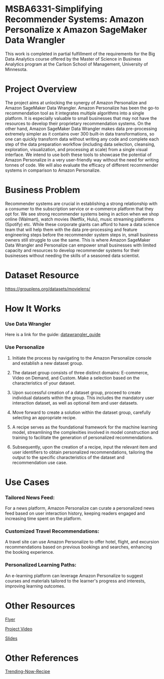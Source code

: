 #  MSBA6331-Simplifying Recommender Systems: Amazon Personalize x Amazon SageMaker Data Wrangler
This work is completed in partial fulfillment of the requirements for the Big Data Analytics course offered by the Master of Science in Business Analytics program at the Carlson School of Management, University of Minnesota.

# Project Overview
The project aims at unlocking the synergy of Amazon Personalize and Amazon SageMaker Data Wrangler. Amazon Personalize has been the go-to recommendation tool as it integrates multiple algorithms into a single platform. It is especially valuable to small businesses that may not have the resources to develop their proprietary recommendation systems. On the other hand, Amazon SageMaker Data Wrangler makes data pre-processing extremely simpler as it contains over 300 built-in data transformations, so one can quickly transform data without writing any code and complete each step of the data preparation workflow (including data selection, cleansing, exploration, visualization, and processing at scale) from a single visual interface. We intend to use both these tools to showcase the potential of Amazon Personalize in a very user-friendly way without the need for writing tonnes of code. We will also evaluate the efficacy of different recommender systems in comparison to Amazon Personalize.

# Business Problem
Recommender systems are crucial in establishing a strong relationship with a consumer to the subscription service or e-commerce platform that they opt for. We see strong recommender systems being in action when we shop online (Walmart), watch movies (Netflix, Hulu), music streaming platforms (Spotify) etc. While these corporate giants can afford to have a data science team that will help them with the data pre-processing and feature engineering steps before the recommender system steps in, small business owners still struggle to use the same. This is where Amazon SageMaker Data Wrangler and Personalize can empower small businesses with limited capacity and resources to develop recommender systems for their businesses without needing the skills of a seasoned data scientist.

# Dataset Resource
https://grouplens.org/datasets/movielens/

# How It Works
### Use Data Wrangler
Here is a link for the guide: [datawrangler_guide](https://github.com/mandylly/trendsmarket-g15/blob/1b33453412d3ebbe4adddd62e2fe624903eb18c7/datawrangler_guide.ipynb)
### Use Personalize
1. Initiate the process by navigating to the Amazon Personalize console and establish a new dataset group.

2. The dataset group consists of three distinct domains: E-commerce, Video on Demand, and Custom. Make a selection based on the characteristics of your dataset.

3. Upon successful creation of a dataset group, proceed to create individual datasets within the group. This includes the mandatory user interaction dataset, as well as optional item and user datasets.

4. Move forward to create a solution within the dataset group, carefully selecting an appropriate recipe. 

5. A recipe serves as the foundational framework for the machine learning model, streamlining the complexities involved in model construction and training to facilitate the generation of personalized recommendations.

6. Subsequently, upon the creation of a recipe, input the relevant item and user identifiers to obtain personalized recommendations, tailoring the output to the specific characteristics of the dataset and recommendation use case.


# Use Cases
### Tailored News Feed: 
For a news platform, Amazon Personalize can curate a personalized news feed based on user interaction history, keeping readers engaged and increasing time spent on the platform.

### Customized Travel Recommendations: 
A travel site can use Amazon Personalize to offer hotel, flight, and excursion recommendations based on previous bookings and searches, enhancing the booking experience.

### Personalized Learning Paths: 
An e-learning platform can leverage Amazon Personalize to suggest courses and materials tailored to the learner's progress and interests, improving learning outcomes.

# Other Resources
[Flyer](https://github.com/mandylly/trendsmarket-g15/blob/0ca67b06d24f14d756dbf4ac5d1dafc2e55e3d7b/Trends%20-%20Fall'23%20-%20G15.pdf)

[Project Video]()

[Slides]()

# Other References
[Trending-Now-Recipe](https://docs.aws.amazon.com/personalize/latest/dg/native-recipe-trending-now.html)
